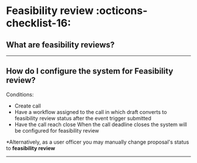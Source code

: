 # Feasibility review :octicons-checklist-16:

## **What are feasibility reviews?**
_____________________________________________________________________________________________________

## **How do I configure the system for Feasibility review?**

Conditions: 

* Create call
* Have a workflow assigned to the call in which draft converts to feasibility review status after the event trigger submitted
* Have the call reach close
When the call deadline closes the system will be configured for feasibility review

*Alternatively, as a user officer you may manually change proposal's status to **feasibility review** 
_____________________________________________________________________________________________________
